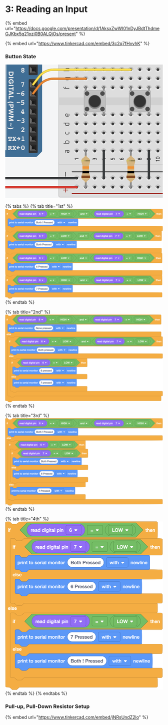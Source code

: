 # 3: Reading an Input

{% embed url="https://docs.google.com/presentation/d/1AksxZwWI01nDyJBdtThdmeGJKbx5q21ozi0B0ALQjOs/present" %}

{% embed url="https://www.tinkercad.com/embed/3c2q7fHvvhK" %}

### Button State

![](<../../../../.gitbook/assets/3. btns.png>)

{% tabs %}
{% tab title="1st" %}
![](../../../../.gitbook/assets/3.1.png)
{% endtab %}

{% tab title="2nd" %}
![](../../../../.gitbook/assets/3.2.png)
{% endtab %}

{% tab title="3rd" %}
![](../../../../.gitbook/assets/3.3.png)
{% endtab %}

{% tab title="4th" %}
![](../../../../.gitbook/assets/3.4.png)
{% endtab %}
{% endtabs %}

### Pull-up, Pull-Down Resistor Setup

{% embed url="https://www.tinkercad.com/embed/jNRsUndZ2lo" %}
